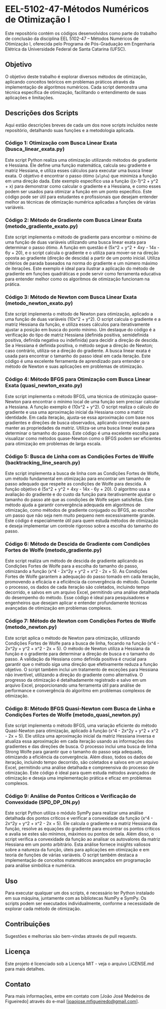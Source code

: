 # EEL-5102-47-Métodos Numéricos de Otimização I

Este repositório contém os códigos desenvolvidos como parte do trabalho de conclusão da disciplina EEL 5102-47 – Métodos Numéricos de Otimização I, oferecida pelo Programa de Pós-Graduação em Engenharia Elétrica da Universidade Federal de Santa Catarina (UFSC).

## Objetivo

O objetivo deste trabalho é explorar diversos métodos de otimização, aplicando conceitos teóricos em problemas práticos através da implementação de algoritmos numéricos. Cada script demonstra uma técnica específica de otimização, facilitando o entendimento de suas aplicações e limitações.

## Descrições dos Scripts

Aqui estão descrições breves de cada um dos nove scripts incluídos neste repositório, detalhando suas funções e a metodologia aplicada.

### Código 1: Otimização com Busca Linear Exata (busca_linear_exata.py)

Este script Python realiza uma otimização utilizando métodos de gradiente e Hessiana. Ele define uma função matemática, calcula seu gradiente e matriz Hessiana, e utiliza esses cálculos para executar uma busca linear exata. O objetivo é encontrar o passo ótimo (`alpha`) que minimiza a função em uma direção dada. Este exemplo específico usa a função \((x-1)^2 + y^2 + x\) para demonstrar como calcular o gradiente e a Hessiana, e como esses podem ser usados para otimizar a função em um ponto específico. Este código pode ser útil para estudantes e profissionais que desejam entender melhor as técnicas de otimização numérica aplicadas a funções de várias variáveis.

### Código 2: Método de Gradiente com Busca Linear Exata (metodo_gradiente_exato.py)

Este script implementa o método de gradiente para encontrar o mínimo de uma função de duas variáveis utilizando uma busca linear exata para determinar o passo ótimo. A função em questão é \(5x^2 + y^2 + 4xy - 14x - 6y + 20\), e o script calcula o gradiente e o utiliza para mover-se na direção oposta ao gradiente (direção de descida) a partir de um ponto inicial. Utiliza critérios de parada baseados na norma do gradiente e um número máximo de iterações. Este exemplo é ideal para ilustrar a aplicação do método de gradiente em funções quadráticas e pode servir como ferramenta educativa para entender melhor como os algoritmos de otimização funcionam na prática.

### Código 3: Método de Newton com Busca Linear Exata (metodo_newton_exato.py)

Este script implementa o método de Newton para otimização, aplicado a uma função de duas variáveis \(10x^2 + y^2\). O script calcula o gradiente e a matriz Hessiana da função, e utiliza esses cálculos para iterativamente ajustar a posição em busca do ponto mínimo. Um destaque do código é a verificação do tipo de matriz Hessiana (definida positiva, semidefinida positiva, definida negativa ou indefinida) para decidir a direção de descida. Se a Hessiana é definida positiva, o método segue a direção de Newton; caso contrário, utiliza-se a direção do gradiente. A busca linear exata é usada para encontrar o tamanho do passo ideal em cada iteração. Este código é uma excelente ferramenta de aprendizado para entender o método de Newton e suas aplicações em problemas de otimização.

### Código 4: Método BFGS para Otimização com Busca Linear Exata (quasi_newton_exato.py)

Este script implementa o método BFGS, uma técnica de otimização quase-Newton para encontrar o mínimo local de uma função sem precisar calcular a Hessiana. A função exemplo é \(10x^2 + y^2\). O script realiza o cálculo do gradiente e usa uma aproximação inicial da Hessiana como a matriz identidade. Em cada iteração, ajusta-se essa aproximação com base nos gradientes e direções de busca observados, aplicando correções para manter as propriedades da matriz. Utiliza-se uma busca linear exata para determinar o tamanho do passo. Este código é uma excelente escolha para visualizar como métodos quase-Newton como o BFGS podem ser eficientes para otimização em problemas de larga escala.

### Código 5: Busca de Linha com as Condições Fortes de Wolfe (backtracking_line_search.py)

Este script implementa a busca de linha com as Condições Fortes de Wolfe, um método fundamental em otimização para encontrar um tamanho de passo adequado que respeite as condições de Wolfe para descida. A função objetivo é \(5x^2 + y^2 + 4xy - 14x - 6y + 20\). O algoritmo usa a avaliação do gradiente e do custo da função para iterativamente ajustar o tamanho do passo até que as condições de Wolfe sejam satisfeitas. Este método ajuda a garantir convergência adequada em algoritmos de otimização, como métodos de gradiente conjugado ou BFGS, ao escolher um passo que não seja nem muito pequeno nem excessivamente grande. Este código é especialmente útil para quem estuda métodos de otimização e deseja implementar um controle rigoroso sobre a escolha do tamanho do passo.

### Código 6: Método de Descida de Gradiente com Condições Fortes de Wolfe (metodo_gradiente.py)

Este script realiza um método de descida de gradiente aplicando as Condições Fortes de Wolfe para a escolha do tamanho do passo, otimizando a função \(x^4 - 2x^2y + y^2 + x^2 - 2x + 5\). As Condições Fortes de Wolfe garantem a adequação do passo tomado em cada iteração, promovendo a eficácia e a eficiência da convergência do método. Durante o processo, os dados de cada iteração são coletados, incluindo tempo decorrido, e salvos em um arquivo Excel, permitindo uma análise detalhada do desempenho do método. Esse código é ideal para pesquisadores e engenheiros que desejam aplicar e entender profundamente técnicas avançadas de otimização em problemas complexos.

### Código 7: Método de Newton com Condições Fortes de Wolfe (metodo_newton.py)

Este script aplica o método de Newton para otimização, utilizando Condições Fortes de Wolfe para a busca de linha, focando na função \(x^4 - 2x^2y + y^2 + x^2 - 2x + 5\). O método de Newton utiliza a Hessiana da função e o gradiente para determinar a direção de busca e o tamanho do passo. A validação da Hessiana como definida positiva é crucial para garantir que o método siga uma direção que efetivamente reduza a função objetivo. O script também inclui um tratamento de exceções para Hessiana não invertível, utilizando a direção do gradiente como alternativa. O progresso da otimização é detalhadamente registrado e salvo em um arquivo Excel, proporcionando uma ferramenta útil para análise de performance e convergência do algoritmo em problemas complexos de otimização.

### Código 8: Método BFGS Quasi-Newton com Busca de Linha e Condições Fortes de Wolfe (metodo_quasi_newton.py)

Este script implementa o método BFGS, uma variação eficiente do método Quasi-Newton para otimização, aplicado à função \(x^4 - 2x^2y + y^2 + x^2 - 2x + 5\). Ele utiliza uma aproximação inicial da matriz Hessiana inversa e atualiza essa aproximação em cada iteração usando as informações dos gradientes e das direções de busca. O processo inclui uma busca de linha Strong Wolfe para garantir que o tamanho do passo seja adequado, otimizando a eficiência da convergência. Além disso, todos os dados de iteração, incluindo tempo decorrido, são coletados e salvos em um arquivo Excel, permitindo uma análise detalhada e compreensiva do processo de otimização. Este código é ideal para quem estuda métodos avançados de otimização e deseja uma implementação prática e eficaz em problemas complexos.

### Código 9: Análise de Pontos Críticos e Verificação de Convexidade (SPD_DP_DN.py)

Este script Python utiliza o módulo SymPy para realizar uma análise detalhada dos pontos críticos e verificar a convexidade da função \(x^4 - 2x^2y + y^2 + x^2 - 2x + 5\). Ele calcula o gradiente e a matriz Hessiana da função, resolve as equações do gradiente para encontrar os pontos críticos e avalia se estes são mínimos, máximos ou pontos de sela. Além disso, o script verifica a convexidade da função ao analisar os autovalores da matriz Hessiana em um ponto arbitrário. Esta análise fornece insights valiosos sobre a natureza da função, úteis para aplicações em otimização e em teoria de funções de várias variáveis. O script também destaca a implementação de conceitos matemáticos avançados em programação para análise simbólica e numérica.

## Uso

Para executar qualquer um dos scripts, é necessário ter Python instalado em sua máquina, juntamente com as bibliotecas NumPy e SymPy. Os scripts podem ser executados individualmente, conforme a necessidade de explorar cada método de otimização.

## Contribuições

Sugestões e melhorias são bem-vindas através de pull requests.

## Licença

Este projeto é licenciado sob a Licença MIT - veja o arquivo LICENSE.md para mais detalhes.

## Contato

Para mais informações, entre em contato com [João José Medeiros de Figueiredo] através do e-mail [joaojose.mfigueiredo@gmail.com].

